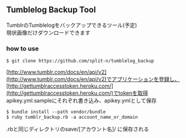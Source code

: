 ## Tumblelog Backup Tool

TumblrのTumblelogをバックアップできるツール(予定)  
現状画像だけダウンロードできます

### how to use
`$ git clone https://github.com/split-n/tumblelog_backup `

[http://www.tumblr.com/docs/en/api/v2](http://www.tumblr.com/docs/en/api/v2)でアプリケーションを登録し、[http://gettumblraccesstoken.heroku.com/](http://gettumblraccesstoken.heroku.com/)でtokenを取得  
apikey.yml.sampleにそれぞれ書き込み、apikey.ymlとして保存

`$ bundle install --path vendor/bundle`  
`$ ruby tumblr_backup.rb -a account_name_or_domain`

.rbと同じディレクトリのsave/[アカウント名]/ に保存される
